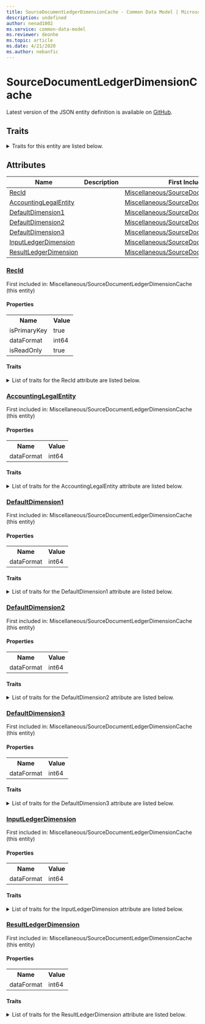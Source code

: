 ```yaml
---
title: SourceDocumentLedgerDimensionCache - Common Data Model | Microsoft Docs
description: undefined
author: nenad1002
ms.service: common-data-model
ms.reviewer: deonhe
ms.topic: article
ms.date: 4/21/2020
ms.author: nebanfic
---
```


# SourceDocumentLedgerDimensionCache

  
 Latest version of the JSON entity definition is available on <a href="https://github.com/Microsoft/CDM/tree/master/schemaDocuments/core/operationsCommon/Tables/Finance/AccountingFoundation/Miscellaneous/SourceDocumentLedgerDimensionCache.cdm.json" target="_blank">GitHub</a>.  

## Traits

<details>
<summary>Traits for this entity are listed below.  
</summary>

**is.identifiedBy**  
  names a specifc identity attribute to use with an entity  <table><tr><th>Parameter</th><th>Value</th><th>Data type</th><th>Explanation</th></tr><tr><td>attribute</td><td>[SourceDocumentLedgerDimensionCache/(resolvedAttributes)/RecId](#RecId)</td><td>attribute</td><td></td></tr></table>

**is.CDM.entityVersion**  
  <table><tr><th>Parameter</th><th>Value</th><th>Data type</th><th>Explanation</th></tr><tr><td>versionNumber</td><td>"1.0.0"</td><td>string</td><td>semantic version number of the entity</td></tr></table>

**is.application.releaseVersion**  
  <table><tr><th>Parameter</th><th>Value</th><th>Data type</th><th>Explanation</th></tr><tr><td>releaseVersion</td><td>"10.0.13.0"</td><td>string</td><td>semantic version number of the application introducing this entity</td></tr></table>

</details>

## Attributes

|Name|Description|First Included in Instance|
|---|---|---|
|[RecId](#RecId)||<a href="SourceDocumentLedgerDimensionCache.md" target="_blank">Miscellaneous/SourceDocumentLedgerDimensionCache</a>|
|[AccountingLegalEntity](#AccountingLegalEntity)||<a href="SourceDocumentLedgerDimensionCache.md" target="_blank">Miscellaneous/SourceDocumentLedgerDimensionCache</a>|
|[DefaultDimension1](#DefaultDimension1)||<a href="SourceDocumentLedgerDimensionCache.md" target="_blank">Miscellaneous/SourceDocumentLedgerDimensionCache</a>|
|[DefaultDimension2](#DefaultDimension2)||<a href="SourceDocumentLedgerDimensionCache.md" target="_blank">Miscellaneous/SourceDocumentLedgerDimensionCache</a>|
|[DefaultDimension3](#DefaultDimension3)||<a href="SourceDocumentLedgerDimensionCache.md" target="_blank">Miscellaneous/SourceDocumentLedgerDimensionCache</a>|
|[InputLedgerDimension](#InputLedgerDimension)||<a href="SourceDocumentLedgerDimensionCache.md" target="_blank">Miscellaneous/SourceDocumentLedgerDimensionCache</a>|
|[ResultLedgerDimension](#ResultLedgerDimension)||<a href="SourceDocumentLedgerDimensionCache.md" target="_blank">Miscellaneous/SourceDocumentLedgerDimensionCache</a>|

### <a href=#RecId name="RecId">RecId</a>

First included in: Miscellaneous/SourceDocumentLedgerDimensionCache (this entity)  

#### Properties

<table><tr><th>Name</th><th>Value</th></tr><tr><td>isPrimaryKey</td><td>true</td></tr><tr><td>dataFormat</td><td>int64</td></tr><tr><td>isReadOnly</td><td>true</td></tr></table>

#### Traits

<details>
<summary>List of traits for the RecId attribute are listed below.</summary>

**is.dataFormat.integer**  
**is.dataFormat.big**  
**is.identifiedBy**  
names a specifc identity attribute to use with an entity  <table><tr><th>Parameter</th><th>Value</th><th>Data type</th><th>Explanation</th></tr><tr><td>attribute</td><td>[SourceDocumentLedgerDimensionCache/(resolvedAttributes)/RecId](#RecId)</td><td>attribute</td><td></td></tr></table>

**is.readOnly**  
**is.dataFormat.integer**  
**is.dataFormat.big**  
</details>

### <a href=#AccountingLegalEntity name="AccountingLegalEntity">AccountingLegalEntity</a>

First included in: Miscellaneous/SourceDocumentLedgerDimensionCache (this entity)  

#### Properties

<table><tr><th>Name</th><th>Value</th></tr><tr><td>dataFormat</td><td>int64</td></tr></table>

#### Traits

<details>
<summary>List of traits for the AccountingLegalEntity attribute are listed below.</summary>

**is.dataFormat.integer**  
**is.dataFormat.big**  
**is.dataFormat.integer**  
**is.dataFormat.big**  
</details>

### <a href=#DefaultDimension1 name="DefaultDimension1">DefaultDimension1</a>

First included in: Miscellaneous/SourceDocumentLedgerDimensionCache (this entity)  

#### Properties

<table><tr><th>Name</th><th>Value</th></tr><tr><td>dataFormat</td><td>int64</td></tr></table>

#### Traits

<details>
<summary>List of traits for the DefaultDimension1 attribute are listed below.</summary>

**is.dataFormat.integer**  
**is.dataFormat.big**  
**is.dataFormat.integer**  
**is.dataFormat.big**  
</details>

### <a href=#DefaultDimension2 name="DefaultDimension2">DefaultDimension2</a>

First included in: Miscellaneous/SourceDocumentLedgerDimensionCache (this entity)  

#### Properties

<table><tr><th>Name</th><th>Value</th></tr><tr><td>dataFormat</td><td>int64</td></tr></table>

#### Traits

<details>
<summary>List of traits for the DefaultDimension2 attribute are listed below.</summary>

**is.dataFormat.integer**  
**is.dataFormat.big**  
**is.dataFormat.integer**  
**is.dataFormat.big**  
</details>

### <a href=#DefaultDimension3 name="DefaultDimension3">DefaultDimension3</a>

First included in: Miscellaneous/SourceDocumentLedgerDimensionCache (this entity)  

#### Properties

<table><tr><th>Name</th><th>Value</th></tr><tr><td>dataFormat</td><td>int64</td></tr></table>

#### Traits

<details>
<summary>List of traits for the DefaultDimension3 attribute are listed below.</summary>

**is.dataFormat.integer**  
**is.dataFormat.big**  
**is.dataFormat.integer**  
**is.dataFormat.big**  
</details>

### <a href=#InputLedgerDimension name="InputLedgerDimension">InputLedgerDimension</a>

First included in: Miscellaneous/SourceDocumentLedgerDimensionCache (this entity)  

#### Properties

<table><tr><th>Name</th><th>Value</th></tr><tr><td>dataFormat</td><td>int64</td></tr></table>

#### Traits

<details>
<summary>List of traits for the InputLedgerDimension attribute are listed below.</summary>

**is.dataFormat.integer**  
**is.dataFormat.big**  
**is.dataFormat.integer**  
**is.dataFormat.big**  
</details>

### <a href=#ResultLedgerDimension name="ResultLedgerDimension">ResultLedgerDimension</a>

First included in: Miscellaneous/SourceDocumentLedgerDimensionCache (this entity)  

#### Properties

<table><tr><th>Name</th><th>Value</th></tr><tr><td>dataFormat</td><td>int64</td></tr></table>

#### Traits

<details>
<summary>List of traits for the ResultLedgerDimension attribute are listed below.</summary>

**is.dataFormat.integer**  
**is.dataFormat.big**  
**is.dataFormat.integer**  
**is.dataFormat.big**  
</details>
